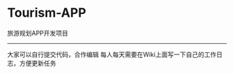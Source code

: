 # Tourism-APP
旅游规划APP开发项目

**************************************************************
大家可以自行提交代码，合作编辑
每人每天需要在Wiki上面写一下自己的工作日志，方便更新任务
